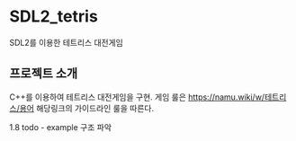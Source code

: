 # SDL2_tetris
SDL2를 이용한 테트리스 대전게임

## 프로젝트 소개
C++를 이용하여 테트리스 대전게임을 구현.
게임 룰은 https://namu.wiki/w/테트리스/용어 해당링크의 가이드라인 룰을 따른다.

1.8 todo - example 구조 파악